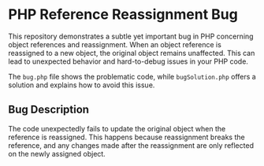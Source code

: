 # PHP Reference Reassignment Bug

This repository demonstrates a subtle yet important bug in PHP concerning object references and reassignment.  When an object reference is reassigned to a new object, the original object remains unaffected.  This can lead to unexpected behavior and hard-to-debug issues in your PHP code.

The `bug.php` file shows the problematic code, while `bugSolution.php` offers a solution and explains how to avoid this issue.

## Bug Description
The code unexpectedly fails to update the original object when the reference is reassigned.  This happens because reassignment breaks the reference, and any changes made after the reassignment are only reflected on the newly assigned object.